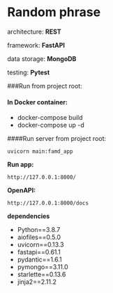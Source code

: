 # Random phrase

architecture: **REST**

framework: **FastAPI**

data storage: **MongoDB**

testing: **Pytest**

###Run from project root:

#### In Docker container:
- docker-compose build
- docker-compose up -d


####Run server from project root:
```
uvicorn main:famd_app
```

**Run app:**
```
http://127.0.0.1:8000/
```

**OpenAPI:**
```
http://127.0.0.1:8000/docs
```

**dependencies**
- Python==3.8.7
- aiofiles==0.5.0
- uvicorn==0.13.3
- fastapi==0.61.1
- pydantic==1.6.1
- pymongo==3.11.0
- starlette==0.13.6
- jinja2==2.11.2
